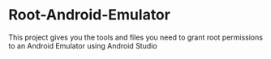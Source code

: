 # Root-Android-Emulator
This project gives you the tools and files you need to grant root permissions to an Android Emulator using Android Studio
